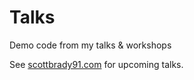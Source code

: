 # Talks
Demo code from my talks &amp; workshops

See [scottbrady91.com](https://www.scottbrady91.com/Speaking) for upcoming talks.
